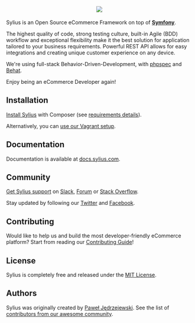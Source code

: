 <h1 align="center">
    <a href="http://sylius.com" target="_blank">
        <img src="https://demo.sylius.com/assets/shop/img/logo.png" />
    </a>
</h1>

Sylius is an Open Source eCommerce Framework on top of [**Symfony**](https://symfony.com). 

The highest quality of code, strong testing culture, built-in Agile (BDD) workflow and exceptional flexibility make it the best solution for application tailored to your business requirements. 
Powerful REST API allows for easy integrations and creating unique customer experience on any device.

We're using full-stack Behavior-Driven-Development, with [phpspec](http://phpspec.net) and [Behat](http://behat.org).

Enjoy being an eCommerce Developer again!

Installation
------------

[Install Sylius](http://docs.sylius.com/en/1.2/book/installation/installation.html) with Composer (see [requirements details](http://docs.sylius.com/en/1.2/book/installation/requirements.html)).

Alternatively, you can [use our Vagrant setup](http://docs.sylius.com/en/1.2/book/installation/vagrant_installation.html).

Documentation
-------------
 
Documentation is available at [docs.sylius.com](http://docs.sylius.com).

Community
---------

[Get Sylius support](http://docs.sylius.com/en/1.2/support/index.html) on [Slack](https://sylius.com/slack), [Forum](https://forum.sylius.com/) or [Stack Overflow](https://stackoverflow.com/questions/tagged/sylius).

Stay updated by following our [Twitter](https://twitter.com/Sylius) and [Facebook](https://www.facebook.com/SyliusEcommerce/).

Contributing
------------

Would like to help us and build the most developer-friendly eCommerce platform? Start from reading our [Contributing Guide](http://docs.sylius.com/en/latest/contributing/index.html)!

License
-------

Sylius is completely free and released under the [MIT License](https://github.com/Sylius/Sylius/blob/master/LICENSE).

Authors
-------

Sylius was originally created by [Paweł Jędrzejewski](http://pjedrzejewski.com).
See the list of [contributors from our awesome community](https://github.com/Sylius/Sylius/contributors).
